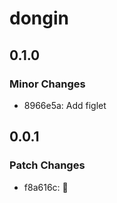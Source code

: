# dongin

## 0.1.0

### Minor Changes

- 8966e5a: Add figlet

## 0.0.1

### Patch Changes

- f8a616c: 🎉
